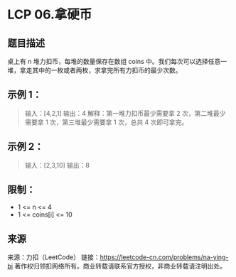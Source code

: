 # LCP 06.拿硬币

## 题目描述
桌上有 n 堆力扣币，每堆的数量保存在数组 coins 中。我们每次可以选择任意一堆，拿走其中的一枚或者两枚，求拿完所有力扣币的最少次数。

## 示例 1：
> 输入：[4,2,1]
> 输出：4
> 解释：第一堆力扣币最少需要拿 2 次，第二堆最少需要拿 1 次，第三堆最少需要拿 1 次，总共 4 次即可拿完。

## 示例 2：
> 输入：[2,3,10]
> 输出：8

## 限制：
- 1 <= n <= 4
- 1 <= coins[i] <= 10

## 来源
来源：力扣（LeetCode）
链接：https://leetcode-cn.com/problems/na-ying-bi
著作权归领扣网络所有。商业转载请联系官方授权，非商业转载请注明出处。